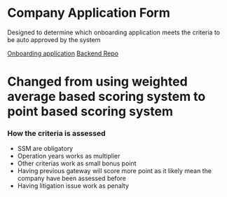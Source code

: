 <!DOCTYPE html>
<html>  
<body>
<h1>Company Application Form</h1>    
<p>Designed to determine which onboarding application meets the criteria to be auto approved by the system </p>
<a href="https://chip.fly.dev/">Onboarding application</a>
<a href="https://github.com/amirulazreen/Application-Form-BE">Backend Repo</a>
<div>  
<h1>Changed from using weighted average based scoring system to point based scoring system</h1>
</div>    
<div>    
<h3>How the criteria is assessed</h3>
<ul>
    <li>SSM are obligatory</li>
    <li>Operation years works as multiplier</li>
    <li>Other criterias work as small bonus point</li>
    <li>Having previous gateway will score more point as it likely mean the company have been assessed before</li>
    <li>Having litigation issue work as penalty</li>
</ul>
</div>
</body>
</html>
